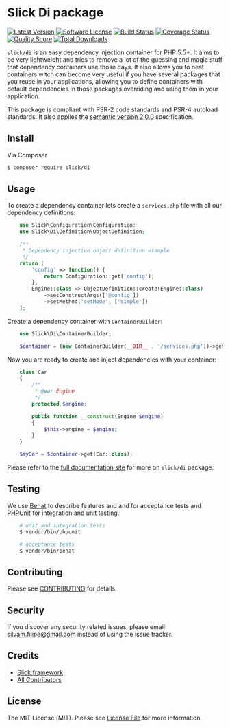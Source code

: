 # Slick Di package

[![Latest Version](https://img.shields.io/github/release/slickframework/di.svg?style=flat-square)](https://github.com/slickframework/di/releases)
[![Software License](https://img.shields.io/badge/license-MIT-brightgreen.svg?style=flat-square)](LICENSE.md)
[![Build Status](https://img.shields.io/travis/slickframework/di/master.svg?style=flat-square)](https://travis-ci.org/slickframework/di)
[![Coverage Status](https://img.shields.io/scrutinizer/coverage/g/slickframework/di/master.svg?style=flat-square)](https://scrutinizer-ci.com/g/slickframework/di/code-structure?branch=master)
[![Quality Score](https://img.shields.io/scrutinizer/g/slickframework/di/master.svg?style=flat-square)](https://scrutinizer-ci.com/g/slickframework/di?branch=master)
[![Total Downloads](https://img.shields.io/packagist/dt/slick/di.svg?style=flat-square)](https://packagist.org/packages/slick/di)

`slick/di` is an easy dependency injection container for PHP 5.5+. It aims to be very
lightweight and tries to remove a lot of the guessing and magic stuff that dependency
containers use those days. It also allows you to nest containers witch can become
very useful if you have several packages that you reuse in your applications, allowing
you to define containers with default dependencies in those packages overriding and
using them in your application.

This package is compliant with PSR-2 code standards and PSR-4 autoload standards. It
also applies the [semantic version 2.0.0](http://semver.org) specification.

## Install

Via Composer

``` bash
$ composer require slick/di
```

## Usage

To create a dependency container lets create a ``services.php`` file with all our
dependency definitions:

``` php
    use Slick\Configuration\Configuration:
    use Slick\Di\Definition\ObjectDefinition;

    /**
     * Dependency injection object definition example
     */
    return [
        'config' => function() {
            return Configuration::get('config');
        },
        Engine::class => ObjectDefinition::create(Engine::class)
            ->setConstructArgs(['@config'])
            ->setMethod('setMode', ['simple'])
    ];
```

Create a dependency container with ``ContainerBuilder``:

``` php
    use Slick\Di\ContainerBuilder;

    $container = (new ContainerBuilder(__DIR__ . '/services.php'))->getContainer();
```

Now you are ready to create and inject dependencies with your container:

``` php
    class Car
    {
        /**
         * @var Engine
         */
        protected $engine;

        public function __construct(Engine $engine)
        {
            $this->engine = $engine;
        }
    }

    $myCar = $container->get(Car::class);
```

Please refer to the [full documentation site](http://di.slick-framework.com) for more on ``slick/di`` package.

## Testing

We use [Behat](http://behat.org/en/latest/index.html) to describe features and and for acceptance tests
and [PHPUnit](https://phpunit.de) for integration and unit testing.

``` bash
    # unit and integration tests
    $ vendor/bin/phpunit

    # acceptance tests
    $ vendor/bin/behat
```

## Contributing

Please see [CONTRIBUTING](CONTRIBUTING.md) for details.

## Security

If you discover any security related issues, please email silvam.filipe@gmail.com instead of using the issue tracker.

## Credits

- [Slick framework](https://github.com/slickframework)
- [All Contributors](https://github.com/slickframework/database/graphs/contributors)

## License

The MIT License (MIT). Please see [License File](LICENSE.md) for more information.